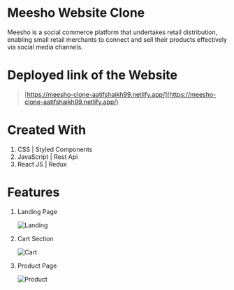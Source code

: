 # Meesho Website Clone

Meesho is a social commerce platform that undertakes retail distribution, enabling small retail merchants to connect and sell their products effectively via social media channels.


# Deployed link of the Website

> [https://meesho-clone-aatifshaikh99.netlify.app/](https://meesho-clone-aatifshaikh99.netlify.app/)

# Created With

1. CSS | Styled Components
2. JavaScript | Rest Api
3. React JS | Redux

# Features

1. Landing Page

   ![Landing](https://i.imgur.com/nKDTwTd.png)

2. Cart Section

   ![Cart](https://i.imgur.com/XfrAOt0.png)

3. Product Page

   ![Product](https://i.imgur.com/VlUxeVG.png)
   
   
